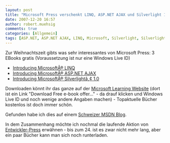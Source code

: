 ```yaml
---
layout: post
title: "Microsoft Press verschenkt LINQ, ASP.NET AJAX und Silverlight 1.0 e-Books"
date: 2007-12-20 16:57
author: robert.muehsig
comments: true
categories: [Allgemein]
tags: [ASP.NET, ASP.NET AJAX, LINQ, Microsoft, Silverlight, Silverlight 1.0]
---
```

Zur Weihnachtszeit gibts was sehr interessantes von Microsoft Press: 3 EBooks gratis (Voraussetzung ist nur eine Windows Live ID)
<ul>
	<li><a target="_blank" href="http://www.microsoft.com/MSPress/books/10725.aspx">Introducing MicrosoftÂ® LINQ</a></li>
	<li><a target="_blank" href="http://www.microsoft.com/MSPress/books/10966.aspx">Introducing MicrosoftÂ® ASP.NET AJAX</a></li>
	<li><a target="_blank" href="http://www.microsoft.com/MSPress/books/12285.aspx">Introducing MicrosoftÂ® Silverlightâ„¢ 1.0</a></li>
</ul>
Downloaden könnt ihr das ganze auf der <a target="_blank" href="http://www.microsoft.com/learning/vstudio/2008/default.mspx#EBOOK">Microsoft Learning Website</a> (dort ist ein Link "Download Free e-book offer..." - da drauf klicken und Windows Live ID und noch wenige andere Angaben machen) - Topaktuelle Bücher kostenlos ist doch immer schön.

Gefunden habe ich dies auf einem <a target="_blank" href="http://blogs.msdn.com/swiss_dpe_team/archive/2007/12/20/at-microsoft-press-is-christmas-time-get-e-books-on-silverlight-linq-and-asp-net-for-free.aspx">Schweizer MSDN Blog</a>.

In dem Zusammenhang möchte ich nochmal die laufende Aktion von <a target="_blank" href="http://entwickler-press.de/">Entwickler-Press</a> erwähnen - bis zum 24. ist es zwar nicht mehr lang, aber ein paar Bücher kann man sich noch runterladen.
